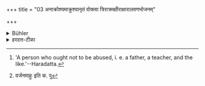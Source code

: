 +++
title = "03 अनाक्रोश्यमाक्रुश्यानृतं वोक्त्वा त्रिरात्रमक्षीराक्षारालवणभोजनम्"

+++

<details><summary>Bühler</summary>

3. He who abuses a person who (on account of his venerability) ought not to be abused, or speaks an untruth (regarding any small matter) must abstain for three days from milk, pungent condiments, and salt. [^3] 


[^3]:  'A person who ought not to be abused, i. e. a father, a teacher, and the like.'--Haradatta.
</details>

<details><summary>हरदत्त-टीका</summary>

## सूत्रम्
अनाक्रोश्यमाक्रुश्याऽनृतं वोक्त्वा त्रिरात्रमक्षीराक्षारलवणभोजनम् ॥ ३ ॥  
### टिप्पनी
येन यो न कथञ्चनाऽऽक्रोशमर्हति स पित्राचार्यादिरनाक्रोश्यः । तमाक्रुश्य अनृतं वोक्त्वा पातकोपातकवर्जं, त्रिरात्रं क्षीरादि भोजने वर्जयेत् । क्षीरग्रहणेन तद्विकाराणां दध्यादीनामपि[^३] ग्रहणमित्याहुः ॥३॥  

[^३]:

    वर्जनमाहुः इति क. पु
</details>
